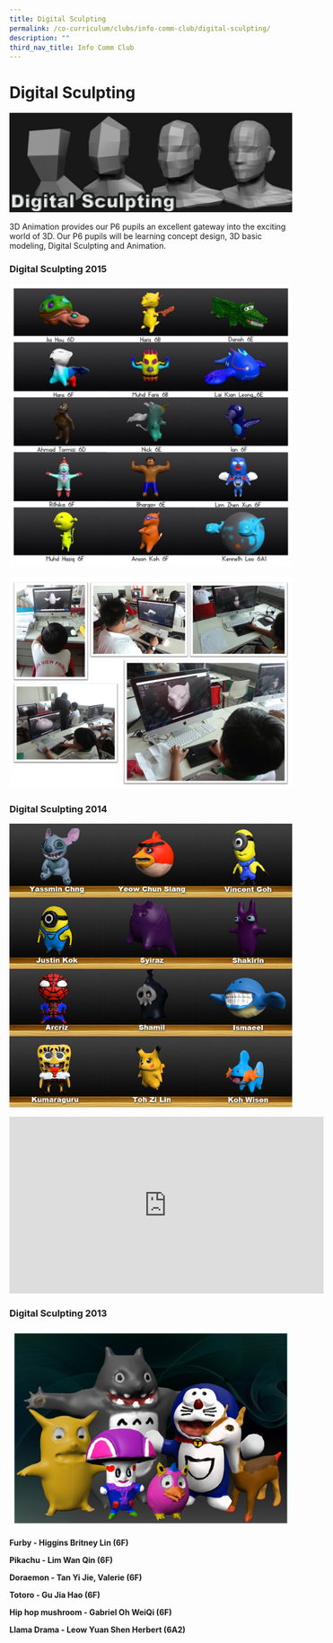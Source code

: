 ```yaml
---
title: Digital Sculpting
permalink: /co-curriculum/clubs/info-comm-club/digital-sculpting/
description: ""
third_nav_title: Info Comm Club
---
```

# **Digital Sculpting**

![](/images/DigitalSculptingMain.jpg)

3D Animation provides our P6 pupils an excellent gateway into the exciting world of 3D. Our P6 pupils will be learning concept design, 3D basic modeling, Digital Sculpting and Animation.

### Digital Sculpting 2015

![](/images/IMG_1739.jpg)

![](/images/Digital%20Sculpting%202015%20Collage.jpg)

### Digital Sculpting 2014

![](/images/DigitalSculpting2014.jpg)

<iframe width="560" height="315" src="https://www.youtube.com/embed/_NKHrwg9G4Y" title="YouTube video player" frameborder="0" allow="accelerometer; autoplay; clipboard-write; encrypted-media; gyroscope; picture-in-picture" allowfullscreen></iframe>

### Digital Sculpting 2013

![](/images/DigitalSculpting.jpg)

**Furby - Higgins Britney Lin (6F)**

**Pikachu - Lim Wan Qin (6F)**

**Doraemon - Tan Yi Jie, Valerie (6F)**

**Totoro - Gu Jia Hao (6F)**

**Hip hop mushroom - Gabriel Oh WeiQi (6F)**   

**Llama Drama - Leow Yuan Shen Herbert (6A2)**